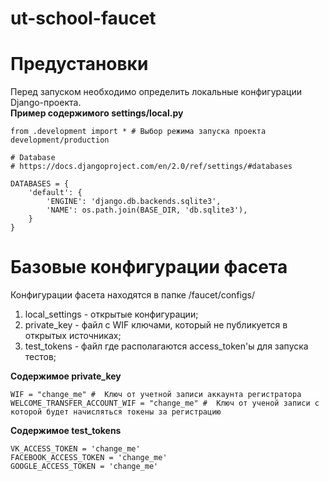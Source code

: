 # ut-school-faucet

# Предустановки

Перед запуском необходимо определить локальные конфигурации Django-проекта.</br>
**Пример содержимого settings/local.py**
```
from .development import * # Выбор режима запуска проекта development/production

# Database
# https://docs.djangoproject.com/en/2.0/ref/settings/#databases

DATABASES = {
    'default': {
        'ENGINE': 'django.db.backends.sqlite3',
        'NAME': os.path.join(BASE_DIR, 'db.sqlite3'),
    }
}

```


# Базовые конфигурации фасета
Конфигурации фасета находятся в папке /faucet/configs/
1) local_settings - открытые конфигурации; 
2) private_key - файл с WIF ключами, который не публикуется в открытых источниках;
3) test_tokens - файл где располагаются access_token'ы для запуска тестов;
 
 **Содержимое private_key**
 ```
 WIF = "change_me" #  Ключ от учетной записи аккаунта регистратора
 WELCOME_TRANSFER_ACCOUNT_WIF = "change_me" #  Ключ от ученой записи с которой будет начисляться токены за регистрацию
 ```
 
  **Содержимое test_tokens**
 ```
VK_ACCESS_TOKEN = 'change_me'
FACEBOOK_ACCESS_TOKEN = 'change_me'
GOOGLE_ACCESS_TOKEN = 'change_me'
 ```
